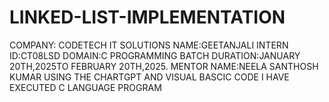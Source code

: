 # LINKED-LIST-IMPLEMENTATION
COMPANY: CODETECH IT SOLUTIONS
NAME:GEETANJALI
INTERN ID:CT08LSD
DOMAIN:C PROGRAMMING
BATCH DURATION:JANUARY 20TH,2025TO FEBRUARY 20TH,2025.
MENTOR NAME:NEELA SANTHOSH KUMAR
USING THE CHARTGPT AND VISUAL BASCIC CODE I HAVE EXECUTED C LANGUAGE PROGRAM
